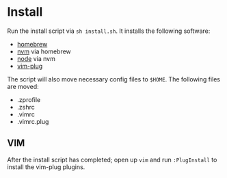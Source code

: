 # Install

Run the install script via `sh install.sh`. It installs the following software:

- [homebrew](https://brew.sh/)
- [nvm](https://github.com/nvm-sh/nvm) via homebrew
- [node](https://nodejs.org/en/) via nvm
- [vim-plug](https://github.com/junegunn/vim-plug)

The script will also move necessary config files to `$HOME`. The following files are moved:

- .zprofile
- .zshrc
- .vimrc
- .vimrc.plug

## VIM

After the install script has completed; open up `vim` and run `:PlugInstall` to install the
vim-plug plugins.

